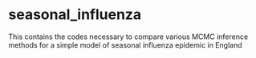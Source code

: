 # seasonal_influenza
This contains the codes necessary to compare various MCMC inference methods for a simple model of seasonal influenza epidemic in England
